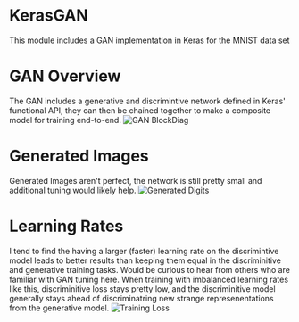 # KerasGAN
This module includes a GAN implementation in Keras for the MNIST data set

# GAN Overview
The GAN includes a generative and discrimintive network defined in Keras' functional API, they can then be chained together to make a composite model for training end-to-end.
![GAN BlockDiag](https://oshearesearch.com/wp-content/uploads/2016/07/mnist_gan.png)

# Generated Images
Generated Images aren't perfect, the network is still pretty small and additional tuning would likely help.
![Generated Digits](https://oshearesearch.com/wp-content/uploads/2016/07/mnist_gan7-300x300.png)

# Learning Rates
I tend to find the having a larger (faster) learning rate on the discrimintive model leads to better results than keeping them equal in the discriminitive and generative training tasks. 
Would be curious to hear from others who are familiar with GAN tuning here.
When training with imbalanced learning rates like this, discriminitive loss stays pretty low, and the discriminitive model generally stays ahead of discriminatring new strange represenentations from the generative model.
![Training Loss](https://oshearesearch.com/wp-content/uploads/2016/07/mnist_gan_loss4.png)
